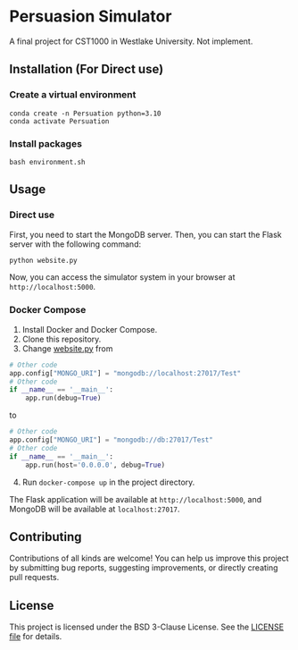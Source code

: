 # Persuasion Simulator

A final project for CST1000 in Westlake University. Not implement.

## Installation (For Direct use)
### Create a virtual environment
```
conda create -n Persuation python=3.10
conda activate Persuation
```
### Install packages
```
bash environment.sh  
```
## Usage

### Direct use

First, you need to start the MongoDB server. Then, you can start the Flask server with the following command:

```bash
python website.py
```
Now, you can access the simulator system in your browser at `http://localhost:5000`.

### Docker Compose

1. Install Docker and Docker Compose.
2. Clone this repository.
3. Change [website.py](./website.py) from
```python
# Other code
app.config["MONGO_URI"] = "mongodb://localhost:27017/Test"
# Other code
if __name__ == '__main__':
    app.run(debug=True)
```
to
```python
# Other code
app.config["MONGO_URI"] = "mongodb://db:27017/Test"
# Other code
if __name__ == '__main__':
    app.run(host='0.0.0.0', debug=True)
```
4. Run `docker-compose up` in the project directory.

The Flask application will be available at `http://localhost:5000`, and MongoDB will be available at `localhost:27017`.

## Contributing

Contributions of all kinds are welcome! You can help us improve this project by submitting bug reports, suggesting improvements, or directly creating pull requests.

## License

This project is licensed under the BSD 3-Clause License. See the [LICENSE file](./LICENSE) for details.
